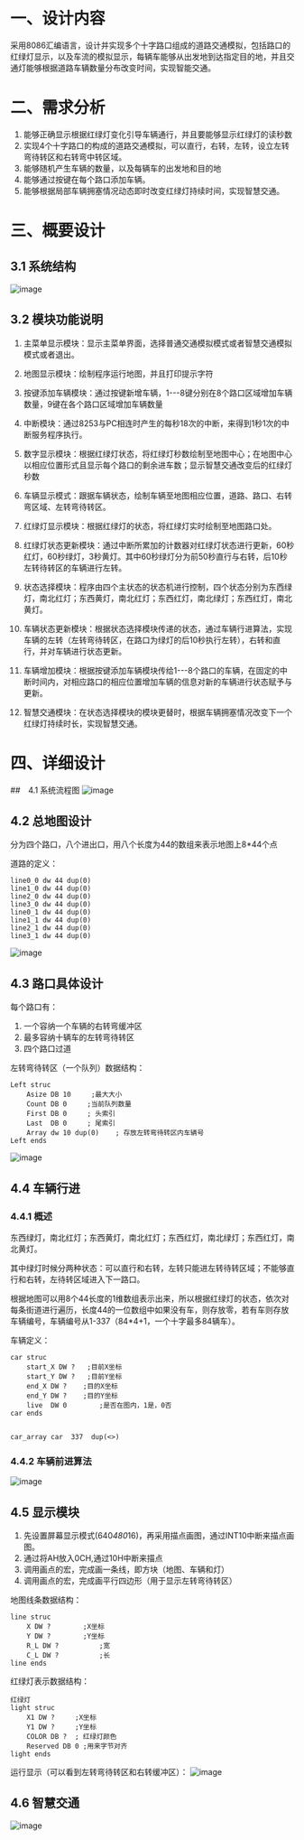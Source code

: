 # 一、设计内容

采用8086汇编语言，设计并实现多个十字路口组成的道路交通模拟，包括路口的红绿灯显示，以及车流的模拟显示，每辆车能够从出发地到达指定目的地，并且交通灯能够根据道路车辆数量分布改变时间，实现智能交通。

# 二、需求分析
1.  能够正确显示根据红绿灯变化引导车辆通行，并且要能够显示红绿灯的读秒数
2. 实现4个十字路口的构成的道路交通模拟，可以直行，右转，左转，设立左转弯待转区和右转弯中转区域。
3. 能够随机产生车辆的数量，以及每辆车的出发地和目的地
4. 能够通过按键在每个路口添加车辆。
5. 能够根据局部车辆拥塞情况动态即时改变红绿灯持续时间，实现智慧交通。

# 三、概要设计
## 3.1 系统结构
![image](E:\笔记\汇编\System_Structure.png)
## 3.2 模块功能说明
1. 主菜单显示模块：显示主菜单界面，选择普通交通模拟模式或者智慧交通模拟模式或者退出。
2. 地图显示模块：绘制程序运行地图，并且打印提示字符

3.  按键添加车辆模块：通过按键新增车辆，1---8键分别在8个路口区域增加车辆数量，9键在各个路口区域增加车辆数量

4. 中断模块：通过8253与PC相连时产生的每秒18次的中断，来得到1秒1次的中断服务程序执行。

5. 数字显示模块：根据红绿灯状态，将红绿灯秒数绘制至地图中心；在地图中心以相应位置形式且显示每个路口的剩余进车数；显示智慧交通改变后的红绿灯秒数
	
6. 车辆显示模式：跟据车辆状态，绘制车辆至地图相应位置，道路、路口、右转弯区域、左转弯待转区。
7. 红绿灯显示模块：根据红绿灯的状态，将红绿灯实时绘制至地图路口处。

8. 红绿灯状态更新模块：通过中断所累加的计数器对红绿灯状态进行更新，60秒红灯，60秒绿灯，3秒黄灯。其中60秒绿灯分为前50秒直行与右转，后10秒左转待转区的车辆进行左转。

9. 状态选择模块：程序由四个主状态的状态机进行控制，四个状态分别为东西绿灯，南北红灯；东西黄灯，南北红灯；东西红灯，南北绿灯；东西红灯，南北黄灯。

10. 车辆状态更新模块：根据状态选择模块传递的状态，通过车辆行进算法，实现车辆的左转（左转弯待转区，在路口为绿灯的后10秒执行左转），右转和直行，并对车辆进行状态更新。

11. 车辆增加模块：根据按键添加车辆模块传给1---8个路口的车辆，在固定的中断时间内，对相应路口的相应位置增加车辆的信息对新的车辆进行状态赋予与更新。

12. 智慧交通模块：在状态选择模块的模块更替时，根据车辆拥塞情况改变下一个红绿灯持续时长，实现智慧交通。

# 四、详细设计
##　4.1 系统流程图
![image](E:\笔记\汇编\Process.png)

## 4.2 总地图设计
分为四个路口，八个进出口，用八个长度为44的数组来表示地图上8*44个点

道路的定义：

```
line0_0 dw 44 dup(0)
line1_0 dw 44 dup(0)
line2_0 dw 44 dup(0)
line3_0 dw 44 dup(0)
line0_1 dw 44 dup(0)
line1_1 dw 44 dup(0)
line2_1 dw 44 dup(0)
line3_1 dw 44 dup(0)
```
![image](E:\笔记\汇编\Street.png)

## 4.3 路口具体设计
每个路口有：
1. 一个容纳一个车辆的右转弯缓冲区
2. 最多容纳十辆车的左转弯待转区
3. 四个路口过道

左转弯待转区（一个队列）数据结构：

```
Left struc       
  	Asize DB 10     ;最大大小
  	Count DB 0     ;当前队列数量
  	First DB 0     ; 头索引
  	Last  DB 0     ; 尾索引
  	Array dw 10 dup(0)    ; 存放左转弯待转区内车辆号
Left ends

```
![image](E:\笔记\汇编\Cross.png)

## 4.4 车辆行进
### 4.4.1 概述
东西绿灯，南北红灯；东西黄灯，南北红灯；东西红灯，南北绿灯；东西红灯，南北黄灯。

其中绿灯时候分两种状态：可以直行和右转，左转只能进左转待转区域；不能够直行和右转，左待转区域进入下一路口。

根据地图可以用8个44长度的1维数组表示出来，所以根据红绿灯的状态，依次对每条街道进行遍历，长度44的一位数组中如果没有车，则存放零，若有车则存放车辆编号，车辆编号从1-337（84*4+1，一个十字最多84辆车）。

车辆定义：

```
car struc			
  	start_X DW ?   ;目前X坐标
  	start_Y DW ?   ;目前Y坐标
  	end_X DW ?    ;目的X坐标
  	end_Y DW ?    ;目的Y坐标
  	live  DW 0        ;是否在图内，1是，0否
car ends


car_array car  337  dup(<>)
```
### 4.4.2 车辆前进算法
![image](E:\笔记\汇编\Car_Run.png)

## 4.5 显示模块
1. 先设置屏幕显示模式(640*480*16)，再采用描点画图，通过INT10中断来描点画图。
2. 通过将AH放入0CH,通过10H中断来描点
3. 调用画点的宏，完成画一条线，即方块（地图、车辆和灯）
4. 调用画点的宏，完成画平行四边形（用于显示左转弯待转区）

地图线条数据结构：

```
line struc     
  	X DW ?	      ;X坐标
  	Y DW ?	      ;Y坐标
  	R_L DW ?	      ;宽
  	C_L DW ?	      ;长
line ends

```
红绿灯表示数据结构：

```
红绿灯
light struc    
    X1 DW ?     ;X坐标
    Y1 DW ?     ;Y坐标
    COLOR DB ?  ; 红绿灯颜色
    Reserved DB 0 ;用来字节对齐
light ends

```
运行显示（可以看到左转弯待转区和右转缓冲区）：
![image](E:\笔记\汇编\Show.png)

## 4.6 智慧交通
![image](E:\笔记\汇编\Smart_Transport.png)